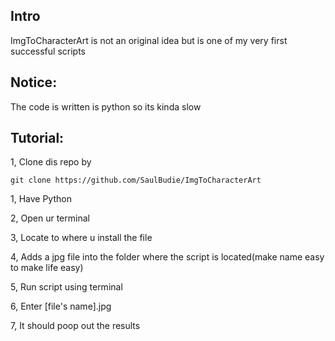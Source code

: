 ## Intro
ImgToCharacterArt is not an original idea but is one of  my very first successful scripts


## Notice:
The code is written is python so its kinda slow 


## Tutorial:

1,
Clone dis repo by
```
git clone https://github.com/SaulBudie/ImgToCharacterArt
```

1, Have Python

2, Open ur terminal

3, Locate to where u install the file

4, Adds a jpg file into the folder where the script is located(make name easy to make life easy)

5, Run script using terminal

6, Enter [file's name].jpg

7, It should poop out the results
